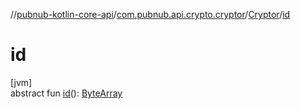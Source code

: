 //[pubnub-kotlin-core-api](../../../index.md)/[com.pubnub.api.crypto.cryptor](../index.md)/[Cryptor](index.md)/[id](id.md)

# id

[jvm]\
abstract fun [id](id.md)(): [ByteArray](https://kotlinlang.org/api/latest/jvm/stdlib/kotlin-stdlib/kotlin/-byte-array/index.html)
